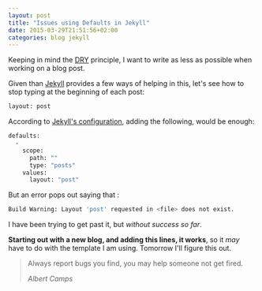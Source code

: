 ```yaml
---
layout: post
title: "Issues using Defaults in Jekyll"
date: 2015-03-29T21:51:56+02:00
categories: blog jekyll
---
```


Keeping in mind the [DRY][dry] principle, I want to write as less as possible when working on a blog post.

Given than [Jekyll][jekyll] provides a few ways of helping in this, let's see how to stop typing at the beginning of each post:

```bash
layout: post
```

According to [Jekyll's configuration][config], adding the following, would be enough:

```bash
defaults:
  -
    scope:
      path: ""
      type: "posts"
    values:
      layout: "post"
```

But an error pops out saying that :

```bash
Build Warning: Layout 'post' requested in <file> does not exist.
```

I have been trying to get past it, but _without success so far_.

**Starting out with a new blog, and adding this lines, it works**, so it _may_ have to do with the template I am using. Tomorrow I'll figure this out.

<blockquote>
<p>Always report bugs you find, you may help someone not get fired.</p>
<footer><cite>Albert Camps</cite></footer>
</blockquote>

[dry]: http://en.wikipedia.org/wiki/Don%27t_repeat_yourself
[jekyll]: http://www.jekyllrb.com
[config]: http://jekyllrb.com/docs/configuration/
